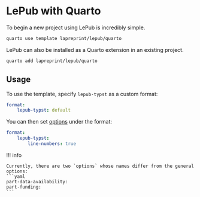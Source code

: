 # LePub with Quarto
To begin a new project using LePub is incredibly simple.

```sh
quarto use template lapreprint/lepub/quarto
```

LePub can also be installed as a Quarto extension in an existing project.

```sh
quarto add lapreprint/lepub/quarto
```

## Usage

To use the template, specify `lepub-typst` as a custom format:
```yaml
format:
    lepub-typst: default
```

You can then set [options](options-quarto.md) under the format:
```yaml
format:
    lepub-typst:
        line-numbers: true
```

!!! info

    Currently, there are two `options` whose names differ from the general options:
    ```yaml
    part-data-availability:
    part-funding:
    ```